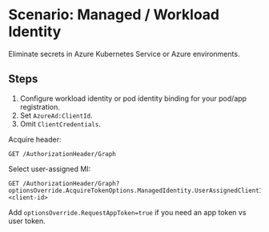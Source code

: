 # Scenario: Managed / Workload Identity

Eliminate secrets in Azure Kubernetes Service or Azure environments.

## Steps

1. Configure workload identity or pod identity binding for your pod/app registration.
2. Set `AzureAd:ClientId`.
3. Omit `ClientCredentials`.

Acquire header:
```
GET /AuthorizationHeader/Graph
```

Select user-assigned MI:
```
GET /AuthorizationHeader/Graph?optionsOverride.AcquireTokenOptions.ManagedIdentity.UserAssignedClientId=<client-id>
```

Add `optionsOverride.RequestAppToken=true` if you need an app token vs user token.

